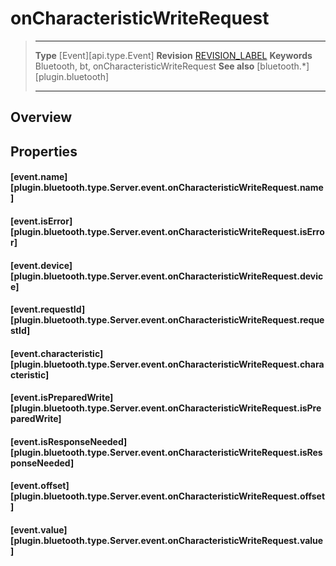# onCharacteristicWriteRequest

> --------------------- ------------------------------------------------------------------------------------------
> __Type__              [Event][api.type.Event]
> __Revision__          [REVISION_LABEL](REVISION_URL)
> __Keywords__          Bluetooth, bt, onCharacteristicWriteRequest
> __See also__          [bluetooth.*][plugin.bluetooth]
> --------------------- ------------------------------------------------------------------------------------------

## Overview

## Properties

#### [event.name][plugin.bluetooth.type.Server.event.onCharacteristicWriteRequest.name]

#### [event.isError][plugin.bluetooth.type.Server.event.onCharacteristicWriteRequest.isError]

#### [event.device][plugin.bluetooth.type.Server.event.onCharacteristicWriteRequest.device]

#### [event.requestId][plugin.bluetooth.type.Server.event.onCharacteristicWriteRequest.requestId]

#### [event.characteristic][plugin.bluetooth.type.Server.event.onCharacteristicWriteRequest.characteristic]

#### [event.isPreparedWrite][plugin.bluetooth.type.Server.event.onCharacteristicWriteRequest.isPreparedWrite]

#### [event.isResponseNeeded][plugin.bluetooth.type.Server.event.onCharacteristicWriteRequest.isResponseNeeded]

#### [event.offset][plugin.bluetooth.type.Server.event.onCharacteristicWriteRequest.offset]

#### [event.value][plugin.bluetooth.type.Server.event.onCharacteristicWriteRequest.value]